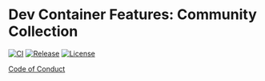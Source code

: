 # Dev Container Features: Community Collection


[![CI](https://github.com/devcontainer-community/devcontainer-features/actions/workflows/test.yaml/badge.svg)](https://github.com/devcontainer-community/devcontainer-features/actions/workflows/test.yaml)
[![Release](https://github.com/devcontainer-community/devcontainer-features/actions/workflows/release.yaml/badge.svg)](https://github.com/devcontainer-community/devcontainer-features/actions/workflows/release.yaml)
[![License](https://img.shields.io/github/license/devcontainer-community/devcontainer-features)](LICENSE)


[Code of Conduct](https://github.com/devcontainer-community/code-of-conduct)
